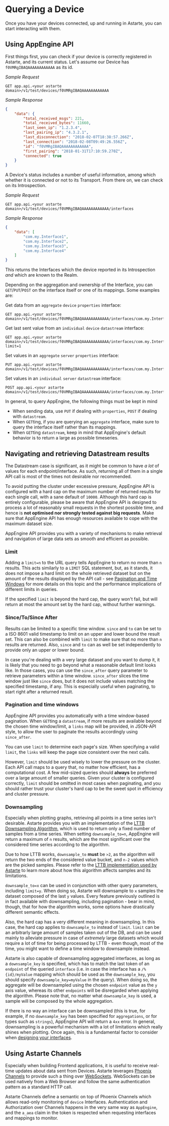 # Querying a Device

Once you have your devices connected, up and running in Astarte, you can start interacting with them.

## Using AppEngine API

First things first, you can check if your device is correctly registered in Astarte, and its current status. Let's assume our Device has `f0VMRgIBAQAAAAAAAAAAAA` as its id.

_Sample Request_
```
GET app.api.<your astarte domain>/v1/test/devices/f0VMRgIBAQAAAAAAAAAAAA
```

_Sample Response_
```json
{
    "data": {
        "total_received_msgs": 221,
        "total_received_bytes": 11660,
        "last_seen_ip": "1.2.3.4",
        "last_pairing_ip": "4.3.2.1",
        "last_disconnection": "2018-02-07T18:38:57.266Z",
        "last_connection": "2018-02-08T09:49:26.556Z",
        "id": "f0VMRgIBAQAAAAAAAAAAAA",
        "first_pairing": "2018-01-31T17:10:59.270Z",
        "connected": true
    }
}
```

A Device's status includes a number of useful information, among which whether it is connected or not to its Transport. From there on, we can check on its Introspection.

_Sample Request_
```
GET app.api.<your astarte domain>/v1/test/devices/f0VMRgIBAQAAAAAAAAAAAA/interfaces
```

_Sample Response_
```json
{
    "data": [
        "com.my.Interface1",
        "com.my.Interface2",
        "com.my.Interface3",
        "com.my.Interface4"
    ]
}
```

This returns the Interfaces which the device reported in its Introspection *and* which are known to the Realm.

Depending on the aggregation and ownership of the Interface, you can `GET`/`PUT`/`POST` on the interface itself or one of its mappings. Some examples are:

Get data from an `aggregate` `device` `properties` interface:
```
GET app.api.<your astarte domain>/v1/test/devices/f0VMRgIBAQAAAAAAAAAAAA/interfaces/com.my.Interface1
```

Get last sent value from an `individual` `device` `datastream` interface:
```
GET app.api.<your astarte domain>/v1/test/devices/f0VMRgIBAQAAAAAAAAAAAA/interfaces/com.my.Interface2/myValue?limit=1
```

Set values in an `aggregate` `server` `properties` interface:
```
PUT app.api.<your astarte domain>/v1/test/devices/f0VMRgIBAQAAAAAAAAAAAA/interfaces/com.my.Interface3
```

Set values in an `individual` `server` `datastream` interface:
```
POST app.api.<your astarte domain>/v1/test/devices/f0VMRgIBAQAAAAAAAAAAAA/interfaces/com.my.Interface4/myOtherValue
```

In general, to query AppEngine, the following things must be kept in mind

* When sending data, use `PUT` if dealing with `properties`, `POST` if dealing with `datastream`.
* When `GET`ting, if you are querying an `aggregate` interface, make sure to query the interface itself rather than its mappings.
* When `GET`ting `datastream`, keep in mind that AppEngine's default behavior is to return a large as possible timeseries.

## Navigating and retrieving Datastream results

The Datastream case is significant, as it might be common to have *a lot* of values for each endpoint/interface. As such, returning all of them in a single API call is most of the times not desirable nor recommended.

To avoid putting the cluster under excessive pressure, AppEngine API is configured with a hard cap on the maximum number of returned results for each single call, with a sane default of `10000`. Although this hard cap is entirely configurable, please be aware that AppEngine API is designed to process a lot of reasonably small requests in the shortest possible time, and hence is **not optimised nor strongly tested against big requests**. Make sure that AppEngine API has enough resources available to cope with the maximum dataset size.

AppEngine API provides you with a variety of mechanisms to make retrieval and navigation of large data sets as smooth and efficient as possible.

### Limit

Adding a `limit=n` to the URL query tells AppEngine to return no more than `n` results. This acts similarly to a `LIMIT` SQL statement, but, as it stands, it does not impose a hard limit on the whole retrieved dataset but on the amount of the results displayed by the API call - see [Pagination and Time Windows](#pagination-and-time-windows) for more details on this topic and the performance implications of different limits in queries.

If the specified `limit` is beyond the hard cap, the query won't fail, but will return at most the amount set by the hard cap, without further warnings.

### Since/To/Since After

Results can be limited to a specific time window. `since` and `to` can be set to a ISO 8601 valid timestamp to limit on an upper and lower bound the result set. This can also be combined with `limit` to make sure that no more than `n` results are returned. Also, `since` and `to` can as well be set independently to provide only an upper or lower bound.

In case you're dealing with a very large dataset and you want to dump it, it is likely that you need to go beyond what a reasonable default limit looks like. In those cases, you can use the `since_after` query parameter to retrieve parameters within a time window. `since_after` slices the time window just like `since` does, but it does not include values matching the specified timestamp, if any. This is especially useful when paginating, to start right after a returned result.

### Pagination and time windows

AppEngine API provides you automatically with a time window-based pagination. When `GET`ting a `datastream`, if more results are available beyond the chosen time window/limit, a `links` map will be provided, in JSON-API style, to allow the user to paginate the results accordingly using `since_after`.

You can use `limit` to determine each page's size. When specifying a valid `limit`, the `links` will keep the page size consistent over the next calls.

However, `limit` should be used wisely to lower the pressure on the cluster. Each API call maps to a query that, no matter how efficient, has a computational cost. A few mid-sized queries should **always** be preferred over a large amount of smaller queries. Given your cluster is configured correctly, `limit` should be omitted in most cases when paginating, and you should rather trust your cluster's hard cap to be the sweet spot in efficiency and cluster pressure.

### Downsampling

Especially when plotting graphs, retrieving all points in a time series isn't desirable. Astarte provides you with an implementation of the [LTTB Downsampling Algorithm](https://skemman.is/bitstream/1946/15343/3/SS_MSthesis.pdf), which is used to return only a fixed number of samples from a time series. When setting `downsample_to=n`, AppEngine will return a maximum of `n` results, which are the most significant over the considered time series according to the algorithm.

Due to how LTTB works, `downsample_to` **must** be `>2`, as the algorithm will return the two ends of the considered value bucket, and `n-2` values which are the picked samples. Please refer to the [LTTB implementation used by Astarte](https://github.com/ispirata/ex_lttb) to learn more about how this algorithm affects samples and its limitations.

`downsample_to=x` can be used in conjunction with other query parameters, including `limit=y`. When doing so, Astarte will downsample to `x` samples the dataset composed of the last `y` values. Every feature previously outlined is in fact available with downsampling, including pagination - bear in mind, though, that for how the algorithm works, some options have drastically different semantic effects.

Also, the hard cap has a very different meaning in downsampling. In this case, the hard cap applies to `downsample_to` instead of `limit`. `limit` can be an arbitrarly large amount of samples taken out of the DB, and can be used mainly to alleviate pressure in case of *extremely* large datasets which would require a lot of time for being processed by LTTB - even though, most of the time, you might want to define a time window to downsample instead.

Astarte is also capable of downsampling aggregated interfaces, as long as a `downsample_key` is specified, which has to match the last token of an `endpoint` of the queried `interface` (i.e. in case the interface has a `/%{id}/myValue` mapping which should be used as the `downsample_key`, you should specify `downsample_key=myValue` in the query). When doing so, the aggregate will be downsampled using the chosen `endpoint` value as the `y` axis value, whereas its other `endpoints` will be disregarded when applying the algorithm. Please note that, no matter what `downsample_key` is used, a sample will be composed by the whole aggregation.

If there is no way an interface can be downsampled (this is true, for example, if no `downsample_key` has been specified for `aggregations`, or for types such as `strings`), AppEngine API will return a `4xx` error. In general, downsampling is a powerful mechanism with a lot of limitations which really shines when plotting. Once again, this is a fundamental factor to consider when [designing your interfaces](029-interface_design_guide.html).

## Using Astarte Channels

Especially when building Frontend applications, it is useful to receive real-time updates about data sent from Devices. Astarte leverages [Phoenix Channels](https://hexdocs.pm/phoenix/channels.html) to provide such a thing over [WebSockets](https://en.wikipedia.org/wiki/WebSocket). WebSockets can be used natively from a Web Browser and follow the same authentication pattern as a standard HTTP call.

Astarte Channels define a semantic on top of Phoenix Channels which allows read-only monitoring of `device` Interfaces. Authentication and Authorization over Channels happens in the very same way as `AppEngine`, and the `a_aea` claim in the token is respected when requesting interfaces and mappings to monitor.
